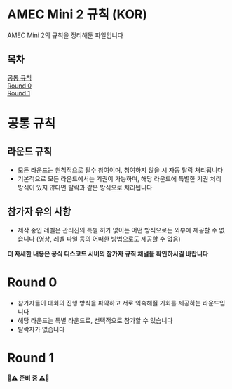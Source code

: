 # AMEC Mini 2 규칙 (KOR)
AMEC Mini 2의 규칙을 정리해둔 파일입니다

## 목차
[공통 규칙](#공통-규칙)<br>
[Round 0](#round-0)<br>
[Round 1](#round-1)<br>

# 공통 규칙
## 라운드 규칙
- 모든 라운드는 원칙적으로 필수 참여이며, 참여하지 않을 시 자동 탈락 처리됩니다
- 기본적으로 모든 라운드에서는 기권이 가능하며, 해당 라운드에 특별한 기권 처리 방식이 있지 않다면 탈락과 같은 방식으로 처리됩니다
## 참가자 유의 사항
- 제작 중인 레벨은 관리진의 특별 허가 없이는 어떤 방식으로든 외부에 제공할 수 없습니다 (영상, 레벨 파일 등의 어떠한 방법으로도 제공할 수 없음)

**더 자세한 내용은 공식 디스코드 서버의 참가자 규칙 채널을 확인하시길 바랍니다**

# Round 0
- 참가자들이 대회의 진행 방식을 파악하고 서로 익숙해질 기회를 제공하는 라운드입니다
- 해당 라운드는 특별 라운드로, 선택적으로 참가할 수 있습니다
- 탈락자가 없습니다

# Round 1
**🔨⚠️ 준비 중 ⚠️🔨**